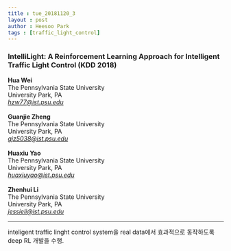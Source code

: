```yaml
---
title : tue_20181120_3
layout : post
author : Heesoo Park
tags : [traffic_light_control]
---
```


<h3>IntelliLight: A Reinforcement Learning Approach for Intelligent
Traffic Light Control (KDD 2018)</h3>


<p>

<b>Hua Wei</b><Br/>
The Pennsylvania State University<br/>
University Park, PA<Br/>
<em>hzw77@ist.psu.edu</em><Br/><Br/>
<b>Guanjie Zheng</b><br/>
The Pennsylvania State University<Br/>
University Park, PA<br/>
<em>gjz5038@ist.psu.edu</em><br/><Br/>
<b>Huaxiu Yao</b><br/>
The Pennsylvania State University<br/>
University Park, PA<br/>
<em>huaxiuyao@ist.psu.edu</em><Br/><Br/>
<b>Zhenhui Li</b><br/>
The Pennsylvania State University<br/>
University Park, PA<Br/>
<em>jessieli@ist.psu.edu</em><Br/>







</p>

<hr />
<p>
inteligent traffic linght control system을 real data에서 효과적으로 동작하도록 deep RL 개발을 수행.
</p>
